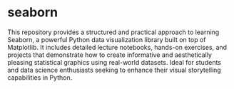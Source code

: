 # seaborn
This repository provides a structured and practical approach to learning Seaborn, a powerful Python data visualization library built on top of Matplotlib. It includes detailed lecture notebooks, hands-on exercises, and projects that demonstrate how to create informative and aesthetically pleasing statistical graphics using real-world datasets. Ideal for students and data science enthusiasts seeking to enhance their visual storytelling capabilities in Python.
